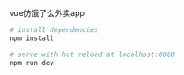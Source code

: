 vue仿饿了么外卖app

``` bash
# install dependencies
npm install

# serve with hot reload at localhost:8080
npm run dev
